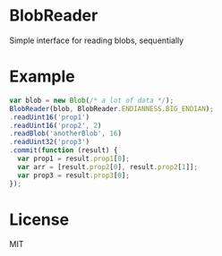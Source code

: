 # BlobReader

Simple interface for reading blobs, sequentially

# Example

```javascript
var blob = new Blob(/* a lot of data */);
BlobReader(blob, BlobReader.ENDIANNESS.BIG_ENDIAN);
.readUint16('prop1')
.readUint16('prop2', 2)
.readBlob('anotherBlob', 16)
.readUint32('prop3')
.commit(function (result) {
  var prop1 = result.prop1[0];
  var arr = [result.prop2[0], result.prop2[1]];
  var prop3 = result.prop3[0];
});
```

# License

MIT
